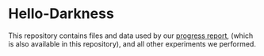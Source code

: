 # Hello-Darkness

This repository contains files and data used by our [progress report](https://colab.research.google.com/drive/1AAz89Ur5Xd41suo1U8CljVnZzub5yX32?usp=sharing), (which is also available in this repository), and all other experiments we performed.

